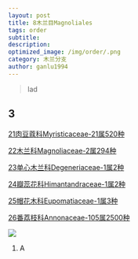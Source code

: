 ```yaml
---
layout: post
title: 8木兰目Magnoliales
tags: order    
subtitle: 
description: 
optimized_image: /img/order/.png
category: 木兰分支
author: ganlu1994  
---
```


> lad

## 3

[21肉豆蔻科Myristicaceae-21属520种](https://ganlu1994.github.io/21肉豆蔻科Myristicaceae/)

[22木兰科Magnoliaceae-2属294种](https://ganlu1994.github.io/22木兰科Magnoliaceae/)

[23单心木兰科Degeneriaceae-1属2种](https://ganlu1994.github.io/23单心木兰科Degeneriaceae/)

[24瓣蕊花科Himantandraceae-1属2种](https://ganlu1994.github.io/24瓣蕊花科Himantandraceae/)

[25帽花木科Eupomatiaceae-1属3种](https://ganlu1994.github.io/25帽花木科Eupomatiaceae/)

[26番荔枝科Annonaceae-105属2500种](https://ganlu1994.github.io/26番荔枝科Annonaceae/)

![](/img/phylo/.png)

1. A